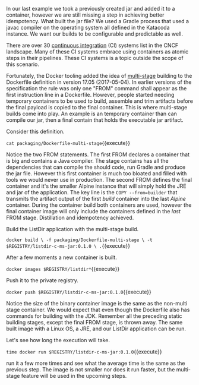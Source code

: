 In our last example we took a previously created jar and added it to a container, however we are still missing a step in achieving better idempotency. What built the jar file? We used a Gradle process that used a javac compiler on the operating system all defined in the Katacoda instance. We want our builds to be configurable and predictable as well. 

There are over 30 [continuous integration](https://landscape.cncf.io/category=continuous-integration-delivery&format=card-mode&grouping=category) (CI) systems list in the CNCF landscape. Many of these CI systems embrace using containers as atomic steps in their pipelines. These CI systems is a topic outside the scope of this scenario.

Fortunately, the Docker tooling added the idea of [multi-stage](https://docs.docker.com/develop/develop-images/multistage-build/) building to the Dockerfile definition in version 17.05 (2017-05-04). In earlier versions of the specification the rule was only one "FROM" command shall appear as the first instruction line in a Dockerfile. However, people started needing temporary containers to be used to build, assemble and trim artifacts before the final payload is copied to the final container. This is where multi-stage builds come into play. An example is an temporary container than can compile our jar, then a final contain that holds the executable jar artifact.

Consider this definition.

`cat packaging/Dockerfile-multi-stage`{{execute}}

Notice the two FROM statements. The first FROM declares a container that is big and contains a Java compiler. The stage contains has all the dependencies that can compile the should code, run Gradle and produce the jar file. However this first container is much too bloated and filled with tools we would never use in production. The second FROM defines the final container and it's the smaller Alpine instance that will simply hold the JRE and jar of the application. The key line is the `COPY --from=builder` that transmits the artifact output of the first _build_ container into the last _Alpine_ container. During the container build both containers are used, however the final container image will only include the containers defined in the _last_ FROM stage. Distillation and idempotency achieved.

Build the ListDir application with the multi-stage build.

`docker build \
-f packaging/Dockerfile-multi-stage \
-t $REGISTRY/listdir-c-ms-jar:0.1.0 \
.`{{execute}}

After a few moments a new container is built.

`docker images $REGISTRY/listdir*`{{execute}}

Push it to the private registry.

`docker push $REGISTRY/listdir-c-ms-jar:0.1.0`{{execute}}

Notice the size of the binary container image is the same as the non-multi stage container. We would expect that even though the Dockerfile also has commands for building with the JDK. Remember all the preceding static building stages, except the final FROM stage, is thrown away. The same built image with a Linux OS, a JRE, and our ListDir application can be run.

Let's see how long the execution will take.

`time docker run $REGISTRY/listdir-c-ms-jar:0.1.0`{{execute}}

run it a few more times and see what the average time is the same as the previous step. The image is not smaller nor does it run faster, but the multi-stage feature will be used in the upcoming steps.
